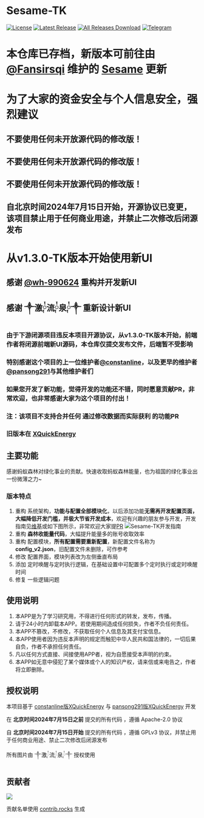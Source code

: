 # Sesame-TK

[![License](https://img.shields.io/github/license/Khaos116/XQuickEnergy?labelColor=fff&label=License&logo=gnuprivacyguard)](https://github.com/Khaos116/XQuickEnergy/blob/main_tk/LICENSE)
[![Latest Release](https://img.shields.io/github/release/Khaos116/XQuickEnergy?labelColor=fff&label=Releases&logo=gitlfs)](../../releases)
[![All Releases Download](https://img.shields.io/github/downloads/Khaos116/XQuickEnergy/total?labelColor=blue&label=v1.6.0.3fix下载量&logo=circleci)](https://github.com/Khaos116/XQuickEnergy/releases/tag/v1.3.5-TK)
[![Telegram](https://img.shields.io/badge/蚂蚁森林交流群-nul?&logo=Telegram&label=Telegram-Channel&labelColor=fff&link=https://t.me/mysl_group)](https://t.me/mysl_group)

# 本仓库已存档，新版本可前往由 [@Fansirsqi](https://github.com/Fansirsqi) 维护的 [Sesame](https://github.com/Fansirsqi/Sesame-TK) 更新

# 为了大家的资金安全与个人信息安全，强烈建议
## 不要使用任何未开放源代码的修改版！
## 不要使用任何未开放源代码的修改版！
## 不要使用任何未开放源代码的修改版！

## 自北京时间2024年7月15日开始，开源协议已变更，该项目禁止用于任何商业用途，并禁止二次修改后闭源发布

# 从v1.3.0-TK版本开始使用新UI

## 感谢 [@wh-990624](https://github.com/wh-990624) 重构并开发新UI

## 感谢 ༒激༙྇流༙྇泉༙྇༒ 重新设计新UI

### 由于下游闭源项目违反本项目开源协议，从v1.3.0-TK版本开始，前端作者将闭源前端新UI源码，本仓库仅提交发布文件，后端暂不受影响

### 特别感谢这个项目的上一位维护者[@constanline](https://github.com/constanline)，以及更早的维护者[@pansong291](https://github.com/pansong291)与其他维护者们
### 如果您开发了新功能，觉得开发的功能还不错，同时愿意贡献PR，非常欢迎，也非常感谢大家为这个项目的付出！
### 注：该项目不支持合并任何 通过修改数据而实际获利 的功能PR

### 旧版本在 [XQuickEnergy](https://github.com/TKaxv-7S/XQuickEnergy)

## 主要功能
感谢蚂蚁森林对绿化事业的贡献。快速收取蚂蚁森林能量，也为祖国的绿化事业出一份微薄之力~

### 版本特点
1. 重构 系统架构，**功能与配置全部模块化**，以后添加功能**无需再开发配置页面，大幅降低开发门槛，并极大节省开发成本**，欢迎有兴趣的朋友参与开发，开发指南见[维基](https://github.com/TKaxv-7S/Sesame-TK/wiki)或如下图所示，非常欢迎大家提[PR](https://github.com/TKaxv-7S/Sesame-TK/pulls)
![Sesame-TK开发指南](https://github.com/TKaxv-7S/Sesame-TK/assets/22593101/4d8451fe-2b7f-4f19-9439-b0afbf683510)
2. 重构 **森林收能量代码**，大幅提升能量多的账号收取效率
3. 重构 配置模块，**所有配置需要重新配置**，新配置文件名称为**config_v2.json**，旧配置文件未删除，可作参考
4. 修改 配置界面，模块列表改为左侧垂直布局
5. 添加 定时唤醒与定时执行逻辑，在基础设置中可配置多个定时执行或定时唤醒时间
6. 修复 一些逻辑问题

## 使用说明

1. 本APP是为了学习研究用，不得进行任何形式的转发，发布，传播。
2. 请于24小时内卸载本APP。若使用期间造成任何损失，作者不负任何责任。
3. 本APP不篡改，不修改，不获取任何个人信息及其支付宝信息。
4. 本APP使用者因为违反本声明的规定而触犯中华人民共和国法律的，一切后果自负，作者不承担任何责任。
5. 凡以任何方式直接、间接使用APP者，视为自愿接受本声明的约束。
6. 本APP如无意中侵犯了某个媒体或个人的知识产权，请来信或来电告之，作者将立即删除。

## 授权说明
本项目基于 [constanline版XQuickEnergy](https://github.com/constanline/XQuickEnergy) 与 [pansong291版XQuickEnergy](https://github.com/pansong291/XQuickEnergy) 开发

在 **北京时间2024年7月15日之前** 提交的所有代码 ，遵循 Apache-2.0 协议

自 **北京时间2024年7月15日开始** 提交的所有代码 ，遵循 GPLv3 协议，并禁止用于任何商业用途、禁止二次修改后闭源发布

所有图片由 ༒激༙྇流༙྇泉༙྇༒ 授权使用

## 贡献者

<a href="https://github.com/TKaxv-7S/Sesame-TK/graphs/contributors">
  <img src="https://contrib.rocks/image?repo=TKaxv-7S/Sesame-TK" />
</a>

贡献名单使用 [contrib.rocks](https://contrib.rocks) 生成
